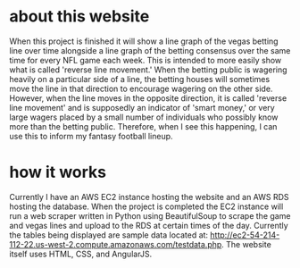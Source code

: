 <h1>about this website</h1>

<p>When this project is finished it will show a line graph of the vegas betting line over time alongside a line graph of the betting consensus over the same time for every NFL game each week.  This is intended to more easily show what is called 'reverse line movement.'  When the betting public is wagering heavily on a particular side of a line, the betting houses will sometimes move the line in that direction to encourage wagering on the other side.  However, when the line moves in the opposite direction, it is called 'reverse line movement' and is supposedly an indicator of 'smart money,' or very large wagers placed by a small number of individuals who possibly know more than the betting public.  Therefore, when I see this happening, I can use this to inform my fantasy football lineup.</p>

<h1>how it works</h1>

<p>Currently I have an AWS EC2 instance hosting the website and an AWS RDS hosting the database.  When the project is completed the EC2 instance will run a web scraper written in Python using BeautifulSoup to scrape the game and vegas lines and upload to the RDS at certain times of the day.  Currently the tables being displayed are sample data located at: <a href="http://ec2-54-214-112-22.us-west-2.compute.amazonaws.com/testdata.php">http://ec2-54-214-112-22.us-west-2.compute.amazonaws.com/testdata.php</a>.  The website itself uses HTML, CSS, and AngularJS.</p>